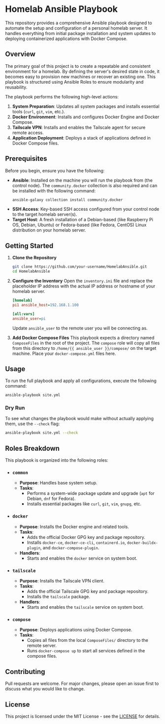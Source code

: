 # Homelab Ansible Playbook

This repository provides a comprehensive Ansible playbook designed to automate the setup and configuration of a personal homelab server. It handles everything from initial package installation and system updates to deploying containerized applications with Docker Compose.

## Overview

The primary goal of this project is to create a repeatable and consistent environment for a homelab. By defining the server's desired state in code, it becomes easy to provision new machines or recover an existing one. This playbook is structured using Ansible Roles to ensure modularity and reusability.

The playbook performs the following high-level actions:
1.  **System Preparation**: Updates all system packages and installs essential tools (`curl`, `git`, `vim`, etc.).
2.  **Docker Environment**: Installs and configures Docker Engine and Docker Compose.
3.  **Tailscale VPN**: Installs and enables the Tailscale agent for secure remote access.
4.  **Application Deployment**: Deploys a stack of applications defined in Docker Compose files.

## Prerequisites

Before you begin, ensure you have the following:
*   **Ansible**: Installed on the machine you will run the playbook from (the control node). The `community.docker` collection is also required and can be installed with the following command:
    ```bash
    ansible-galaxy collection install community.docker
    ```
*   **SSH Access**: Key-based SSH access configured from your control node to the target homelab server(s).
*   **Target Host**: A fresh installation of a Debian-based (like Raspberry Pi OS, Debian, Ubuntu) or Fedora-based (like Fedora, CentOS) Linux distribution on your homelab server.

## Getting Started

1.  **Clone the Repository**
    ```bash
    git clone https://github.com/your-username/HomelabAnsible.git
    cd HomelabAnsible
    ```

2.  **Configure the Inventory**
    Open the `inventory.ini` file and replace the placeholder IP address with the actual IP address or hostname of your homelab server.
    ```ini
    [homelab]
    pi1 ansible_host=192.168.1.100

    [all:vars]
    ansible_user=pi
    ```
    Update `ansible_user` to the remote user you will be connecting as.

3.  **Add Docker Compose Files**
    This playbook expects a directory named `ComposeFiles` in the root of the project. The `compose` role will copy all files from this directory to `/home/{{ ansible_user }}/compose/` on the target machine. Place your `docker-compose.yml` files here.

## Usage

To run the full playbook and apply all configurations, execute the following command:

```bash
ansible-playbook site.yml
```

### Dry Run

To see what changes the playbook would make without actually applying them, use the `--check` flag:

```bash
ansible-playbook site.yml --check
```

## Roles Breakdown

This playbook is organized into the following roles:

*   ### `common`
    *   **Purpose**: Handles base system setup.
    *   **Tasks**:
        *   Performs a system-wide package update and upgrade (`apt` for Debian, `dnf` for Fedora).
        *   Installs essential packages like `curl`, `git`, `vim`, `gnupg`, etc.

*   ### `docker`
    *   **Purpose**: Installs the Docker engine and related tools.
    *   **Tasks**:
        *   Adds the official Docker GPG key and package repository.
        *   Installs `docker-ce`, `docker-ce-cli`, `containerd.io`, `docker-buildx-plugin`, and `docker-compose-plugin`.
    *   **Handlers**:
        *   Starts and enables the `docker` service on system boot.

*   ### `tailscale`
    *   **Purpose**: Installs the Tailscale VPN client.
    *   **Tasks**:
        *   Adds the official Tailscale GPG key and package repository.
        *   Installs the `tailscale` package.
    *   **Handlers**:
        *   Starts and enables the `tailscale` service on system boot.

*   ### `compose`
    *   **Purpose**: Deploys applications using Docker Compose.
    *   **Tasks**:
        *   Copies all files from the local `ComposeFiles/` directory to the remote server.
        *   Runs `docker-compose up` to start all services defined in the compose files.

## Contributing

Pull requests are welcome. For major changes, please open an issue first to discuss what you would like to change.

## License

This project is licensed under the MIT License - see the [LICENSE](LICENSE) for details.
